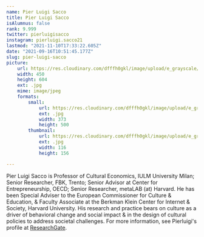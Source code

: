 ```yaml
---
name: Pier Luigi Sacco
title: Pier Luigi Sacco
isAlumnus: false
rank: 9.999
twitter: pierluigisacco
instagram: pierluigi.sacco21
lastmod: "2021-11-10T17:33:22.605Z"
date: "2021-09-16T10:51:45.177Z"
slug: pier-luigi-sacco
picture:
    url: https://res.cloudinary.com/dfffh0gkl/image/upload/e_grayscale/v1636565592/pierluigi_1650415499.jpg
    width: 450
    height: 604
    ext: .jpg
    mime: image/jpeg
    formats:
        small:
            url: https://res.cloudinary.com/dfffh0gkl/image/upload/e_grayscale/v1636565593/small_pierluigi_1650415499.jpg
            ext: .jpg
            width: 373
            height: 500
        thumbnail:
            url: https://res.cloudinary.com/dfffh0gkl/image/upload/e_grayscale/v1636565593/thumbnail_pierluigi_1650415499.jpg
            ext: .jpg
            width: 116
            height: 156

---
```

Pier Luigi Sacco is Professor of Cultural Economics, IULM University Milan; Senior Researcher, FBK, Trento; Senior Advisor at Center for Entrepreneurship, OECD; Senior Researcher, metaLAB (at) Harvard. He has been Special Adviser to the European Commissioner for Culture & Education, & Faculty Associate at the Berkman Klein Center for Internet & Society, Harvard University. His research and practice bears on culture as a driver of behavioral change and social impact & in the design of cultural policies to address societal challenges. For more information, see Pierluigi's profile at [ResearchGate](https://www.researchgate.net/profile/Pier-Sacco-2).
